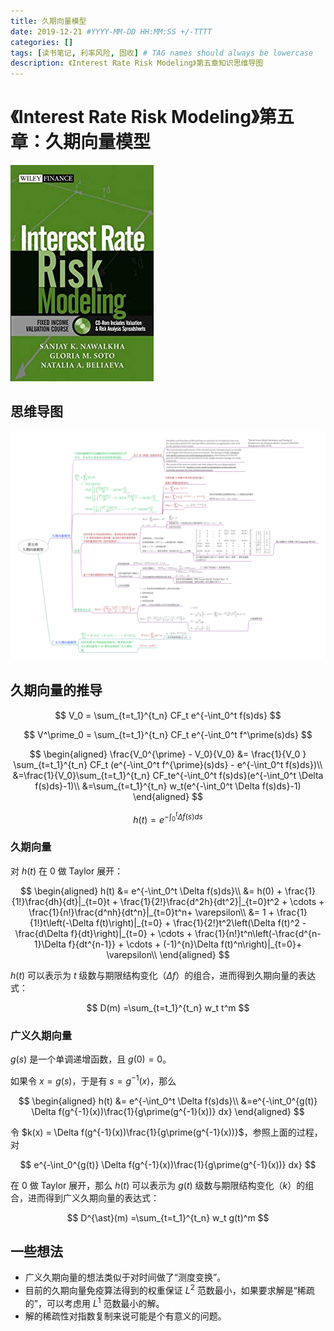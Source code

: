 ```yaml
---
title: 久期向量模型
date: 2019-12-21 #YYYY-MM-DD HH:MM:SS +/-TTTT
categories: []
tags: [读书笔记, 利率风险, 固收] # TAG names should always be lowercase
description: 《Interest Rate Risk Modeling》第五章知识思维导图
---
```


# 《Interest Rate Risk Modeling》第五章：久期向量模型

![](/img/irrm/cover.jpg)

## 思维导图

![](/img/irrm/ch5.png)

## 久期向量的推导

$$
V_0 = \sum_{t=t_1}^{t_n} CF_t e^{-\int_0^t f(s)ds}
$$

$$
V^\prime_0 = \sum_{t=t_1}^{t_n} CF_t e^{-\int_0^t f^\prime(s)ds}
$$

$$
\begin{aligned}
\frac{V_0^{\prime} - V_0}{V_0} 
&= \frac{1}{V_0 } \sum_{t=t_1}^{t_n} CF_t (e^{-\int_0^t f^{\prime}(s)ds} - e^{-\int_0^t f(s)ds})\\
&=\frac{1}{V_0}\sum_{t=t_1}^{t_n} CF_te^{-\int_0^t f(s)ds}(e^{-\int_0^t \Delta f(s)ds}-1)\\
&=\sum_{t=t_1}^{t_n} w_t(e^{-\int_0^t \Delta f(s)ds}-1)
\end{aligned}
$$

$$
h(t) = e^{-\int_0^t \Delta f(s)ds}
$$

### 久期向量

对 $h(t)$ 在 $0$ 做 Taylor 展开：

$$
\begin{aligned}
h(t) &= e^{-\int_0^t \Delta f(s)ds}\\
&= h(0) + \frac{1}{1!}\frac{dh}{dt}|_{t=0}t + \frac{1}{2!}\frac{d^2h}{dt^2}|_{t=0}t^2 + \cdots + \frac{1}{n!}\frac{d^nh}{dt^n}|_{t=0}t^n+ \varepsilon\\
&= 1 + \frac{1}{1!}t\left(-\Delta f(t)\right)|_{t=0} +
\frac{1}{2!}t^2\left(\Delta f(t)^2 - \frac{d\Delta f}{dt}\right)|_{t=0} + \cdots +
\frac{1}{n!}t^n\left(-\frac{d^{n-1}\Delta f}{dt^{n-1}} + \cdots + (-1)^{n}\Delta f(t)^n\right)|_{t=0}+ \varepsilon\\
\end{aligned}
$$

$h(t)$ 可以表示为 $t$ 级数与期限结构变化（$\Delta f$）的组合，进而得到久期向量的表达式：

$$
D(m) =\sum_{t=t_1}^{t_n} w_t t^m
$$

### 广义久期向量

$g(s)$ 是一个单调递增函数，且 $g(0) = 0$。

如果令 $x = g(s)$，于是有 $s = g^{-1}(x)$，那么

$$
\begin{aligned}
h(t) &= e^{-\int_0^t \Delta f(s)ds}\\
&=e^{-\int_0^{g(t)} \Delta f(g^{-1}(x))\frac{1}{g\prime(g^{-1}(x))} dx}
\end{aligned}
$$

令 $k(x) = \Delta f(g^{-1}(x))\frac{1}{g\prime(g^{-1}(x))}$，参照上面的过程，对

$$
e^{-\int_0^{g(t)} \Delta f(g^{-1}(x))\frac{1}{g\prime(g^{-1}(x))} dx}
$$

在 $0$ 做 Taylor 展开，那么 $h(t)$ 可以表示为 $g(t)$ 级数与期限结构变化（$k$）的组合，进而得到广义久期向量的表达式：

$$
D^{\ast}(m) =\sum_{t=t_1}^{t_n} w_t g(t)^m
$$

## 一些想法

* 广义久期向量的想法类似于对时间做了“测度变换”。
* 目前的久期向量免疫算法得到的权重保证 $L^2$ 范数最小，如果要求解是“稀疏的”，可以考虑用 $L^1$ 范数最小的解。
* 解的稀疏性对指数复制来说可能是个有意义的问题。